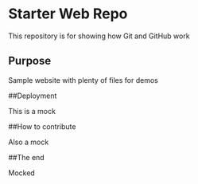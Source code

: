 # Starter Web Repo

This repository is for showing how Git and GitHub work

## Purpose

Sample website with plenty of files for demos

##Deployment

This is a mock

##How to contribute

Also a mock

##The end

Mocked